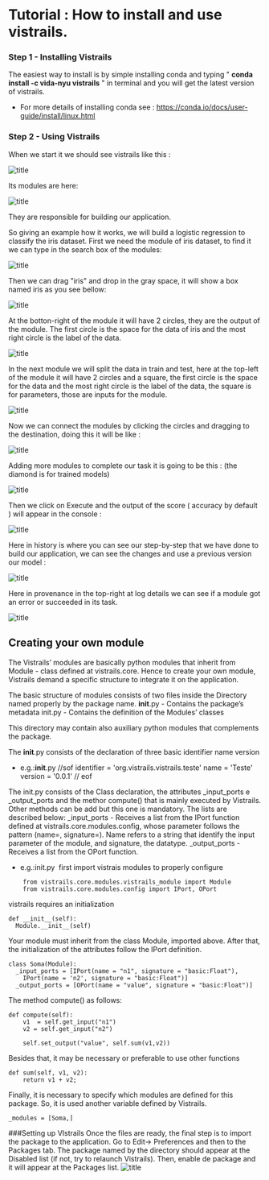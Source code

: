 
# Tutorial : How to install and use vistrails.

### Step 1 - Installing Vistrails

The easiest way to install is by simple installing conda and typing 
" **conda install -c vida-nyu vistrails** " in terminal and you will get the latest version of vistrails.


* For more details of installing conda see : https://conda.io/docs/user-guide/install/linux.html

### Step 2 - Using Vistrails

When we start it we should see vistrails like this :

![title](img/1.png)

Its modules are here:

![title](img/2.png)

They are responsible for building our application.

So giving an example how it works, we will build a logistic regression to classify the iris dataset.
First we need the module of iris dataset, to find it we can type in the search box of the modules:

![title](img/3.png)

Then we can drag "iris" and drop in the gray space, it will show a box named iris as you see bellow:

![title](img/4.png)

At the botton-right of the module it will have 2 circles, they are the output of the module. The first circle is the space for the data of iris and the most right circle is the label of the data.

![title](img/5.png)

In the next module we will split the data in train and test, here at the top-left of the module it will have 2 circles and a square, the first circle is the space for the data and the most right circle is the label of the data, the square is for parameters, those are inputs for the module.

![title](img/6.png)

Now we can connect the modules by clicking the circles and dragging to the destination, doing this it will be like :

![title](img/7.png)

Adding more modules to complete our task it is going to be this : (the diamond is for trained models)

![title](img/8.png)

Then we click on Execute and the output of the score ( accuracy by default ) will appear in the console :

![title](img/9.png)

Here in history is where you can see our step-by-step that we have done to build our application, 
we can see the changes and use a previous version our model :

![title](img/10.png)

Here in provenance in the top-right at log details we can see if a module got an error or succeeded in its task.

![title](img/11.png)

## Creating your own module

The Vistrails’ modules are basically python modules that inherit from Module -  class defined at vistrails.core. Hence to create your own module, Vistrails demand a specific structure to integrate it on the application. 

The basic structure of modules consists of two files inside the Directory named properly by the package name. 
    __init__.py - Contains the package’s metadata
    init.py 		- Contains the definition of the Modules’ classes

This directory may contain also auxiliary python modules that complements the package.

The __init__.py consists of the declaration of three basic 
    identifier
    name
    version
    
* e.g.:__init__.py 
    //sof 
    identifier = 'org.vistrails.vistrails.teste'
    name = 'Teste'
    version = '0.0.1'
    // eof

The init.py consists of the Class declaration, the attributes _input_ports e _output_ports and the methor compute() that is mainly executed by Vistrails. Other methods can be add but this one is mandatory. The lists are described below:
    _input_ports 	- Receives a list from the IPort function defined at vistrails.core.modules.config, whose parameter follows the pattern (name=, signature=). Name refers to a string that identify the input parameter of the module, and signature, the datatype.
    _output_ports 	- Receives a list from the OPort function.

* e.g.:init.py
  first import vistrais modules to properly configure
```
    from vistrails.core.modules.vistrails_module import Module
    from vistrails.core.modules.config import IPort, OPort
```
  vistrails requires an initialization

    def __init__(self):
      Module.__init__(self)

  Your module must inherit from the class Module, imported above. After that, the initialization of the attributes follow the IPort definition.

    class Soma(Module):
      _input_ports = [IPort(name = "n1", signature = "basic:Float"),
        IPort(name = 'n2', signature = "basic:Float")]
      _output_ports = [OPort(name = "value", signature = "basic:Float")]

  The method compute() as follows:

    def compute(self):
        v1  = self.get_input("n1")
        v2 = self.get_input("n2")

        self.set_output("value", self.sum(v1,v2))

  Besides that, it may be necessary or preferable to use other functions

    def sum(self, v1, v2):
        return v1 + v2;


  Finally, it is necessary to specify which modules are defined for this package. So, it is used another variable defined by Vistrails.

    _modules = [Soma,]

###Setting up VIstrails
Once the files are ready, the final step is to import the package to the application. Go to Edit-> Preferences and then to the Packages tab.
The package named by the directory should appear at the Disabled list (if not, try to relaunch Vistrails). Then, enable de package and it will appear at the Packages list. 
![title](img/img12.png)


```python

```
